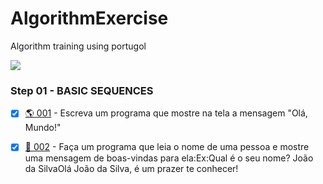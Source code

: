 # AlgorithmExercise
Algorithm training using portugol


![](https://media.giphy.com/media/3o6Yg4GUVgIUg3bf7W/giphy.gif)


### Step 01 - BASIC SEQUENCES
- [x] [🌎 001](https://github.com/lucasarieiv/AlgorithmExercise/blob/master/Exercise/01-Step/001-Exercise.alg "🌎 001") -  Escreva um programa que mostre na tela a mensagem "Olá, Mundo!"

- [x] [👋 002](https://github.com/lucasarieiv/AlgorithmExercise/blob/master/Exercise/01-Step/002-Exercise.alg "👋 002") -  Faça um programa que leia o nome de uma pessoa e mostre uma mensagem de boas-vindas para ela:Ex:Qual é o seu nome? João da SilvaOlá João da Silva, é um prazer te conhecer!